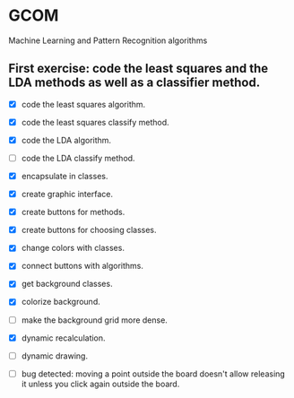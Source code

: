 # GCOM
Machine Learning and Pattern Recognition algorithms

## First exercise: code the least squares and the LDA methods as well as a classifier method.
- [x] code the least squares algorithm.
- [x] code the least squares classify method.
- [x] code the LDA algorithm.
- [ ] code the LDA classify method.
- [x] encapsulate in classes.
- [x] create graphic interface.
- [x] create buttons for methods.
- [x] create buttons for choosing classes.
- [x] change colors with classes.
- [x] connect buttons with algorithms.
- [x] get background classes.
- [x] colorize background.
- [ ] make the background grid more dense.
- [x] dynamic recalculation.
- [ ] dynamic drawing.

- [ ] bug detected: moving a point outside the board doesn't allow releasing it unless you click again outside the board.